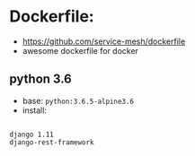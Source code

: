 


# Dockerfile: 


- https://github.com/service-mesh/dockerfile
- awesome dockerfile for docker


## python 3.6

- base: `python:3.6.5-alpine3.6`
- install:

```

django 1.11
django-rest-framework


```





